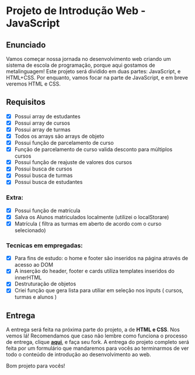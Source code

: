 # Projeto de Introdução Web - JavaScript

## Enunciado

Vamos começar nossa jornada no desenvolvimento web criando um sistema de escola de programação, porque aqui gostamos de metalinguagem!
Este projeto será dividido em duas partes: JavaScript, e HTML+CSS. Por enquanto, vamos focar na parte de JavaScript, e em breve veremos HTML e CSS.

## Requisitos

- [x]  Possui array de estudantes
- [x]  Possui array de cursos
- [x]  Possui array de turmas
- [x]  Todos os arrays são arrays de objeto
- [x]  Possui função de parcelamento de curso
- [x]  Função de parcelamento de curso valida desconto para múltiplos cursos
- [x]  Possui função de reajuste de valores dos cursos
- [x]  Possui busca de cursos
- [x]  Possui busca de turmas
- [x]  Possui busca de estudantes

### Extra:

- [x]  Possui função de matrícula
- [x]  Salva os Alunos matriculados localmente (utilizei o localStorare)
- [x]  Matrícula ( filtra as turmas em aberto de acordo com o curso selecionado)  

### Tecnicas em empregadas:

- [x]  Para fins de estudo: o home e footer são inseridos na página através de acesso ao DOM
- [x]  A inserção do header, footer e cards utiliza templates inseridos do innerHTML
- [x]  Destruturação de objetos
- [x]  Criei função que gera lista para utiliar em seleção nos inputs ( cursos, turmas e alunos )

## Entrega
A entrega será feita na próxima parte do projeto, a de **HTML e CSS**. Nos vemos lá!
Recomendamos que caso não lembre como funciona o processo de entrega, clique [**aqui**](https://github.com/labenuexercicios/instrucoes-entrega), e faça seu fork. A entrega do projeto completo será feita por um formulário que mandaremos para vocês ao terminarmos de ver todo o conteúdo de introdução ao desenvolvimento ao web.

Bom projeto para vocês!

